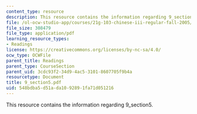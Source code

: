 ```yaml
---
content_type: resource
description: This resource contains the information regarding 9_section5.
file: /ol-ocw-studio-app/courses/21g-103-chinese-iii-regular-fall-2005/548bdba5d51ada1092891fa71d051216_MIT21G_103F05_9_5.pdf
file_size: 308479
file_type: application/pdf
learning_resource_types:
- Readings
license: https://creativecommons.org/licenses/by-nc-sa/4.0/
ocw_type: OCWFile
parent_title: Readings
parent_type: CourseSection
parent_uid: 3cdc93f2-34d9-4ac5-3101-8607705f9b4a
resourcetype: Document
title: 9_section5.pdf
uid: 548bdba5-d51a-da10-9289-1fa71d051216
---
```

This resource contains the information regarding 9_section5.